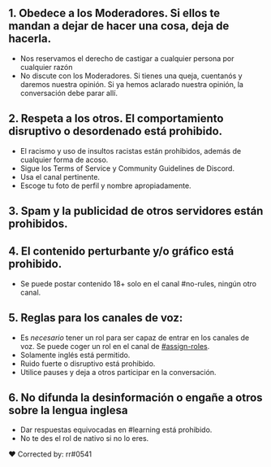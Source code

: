 

## 1. Obedece a los Moderadores. Si ellos te mandan a dejar de hacer una cosa, deja de hacerla. 
- Nos reservamos el derecho de castigar a cualquier persona por cualquier razón
- No discute con los Moderadores. Si tienes una queja, cuentanós y daremos nuestra opinión. Si ya hemos aclarado nuestra opinión, la conversación debe parar allí.

## 2. Respeta a los otros. El comportamiento disruptivo o desordenado está prohibido.
- El racismo y uso de insultos racistas están prohibidos, además de cualquier forma de acoso. 
- Sigue los Terms of Service y Community Guidelines de Discord.
- Usa el canal pertinente.
- Escoge tu foto de perfil y nombre apropiadamente.

## 3. Spam y la publicidad de otros servidores están prohibidos.

## 4. El contenido perturbante y/o gráfico está prohibido. 
- Se puede postar contenido 18+ solo en el canal #no-rules, ningún otro canal.

## 5. Reglas para los canales de voz:
- Es _necesario_ tener un rol para ser capaz de entrar en los canales de voz. Se puede coger un rol en el canal de [#assign-roles](https://discordapp.com/channels/363985050578190336/423821919134023680).
- Solamente inglés está permitido. 
- Ruido fuerte o disruptivo está prohibido.
- Utilice pauses y deja a otros participar en la conversación.

## 6. No difunda la desinformación o engañe a otros sobre la lengua inglesa
- Dar respuestas equivocadas en #learning está prohibido.
- No te des el rol de nativo si no lo eres.

❤️ Corrected by: rr#0541 